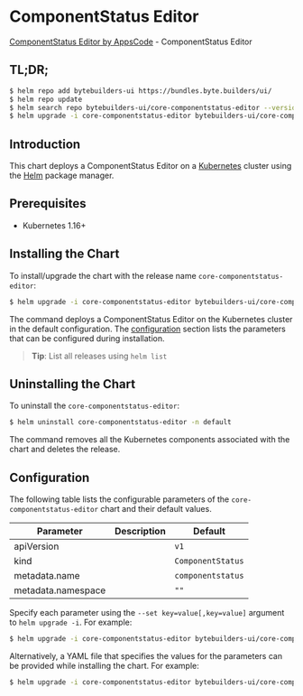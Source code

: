# ComponentStatus Editor

[ComponentStatus Editor by AppsCode](https://byte.builders) - ComponentStatus Editor

## TL;DR;

```bash
$ helm repo add bytebuilders-ui https://bundles.byte.builders/ui/
$ helm repo update
$ helm search repo bytebuilders-ui/core-componentstatus-editor --version=v0.4.9
$ helm upgrade -i core-componentstatus-editor bytebuilders-ui/core-componentstatus-editor -n default --create-namespace --version=v0.4.9
```

## Introduction

This chart deploys a ComponentStatus Editor on a [Kubernetes](http://kubernetes.io) cluster using the [Helm](https://helm.sh) package manager.

## Prerequisites

- Kubernetes 1.16+

## Installing the Chart

To install/upgrade the chart with the release name `core-componentstatus-editor`:

```bash
$ helm upgrade -i core-componentstatus-editor bytebuilders-ui/core-componentstatus-editor -n default --create-namespace --version=v0.4.9
```

The command deploys a ComponentStatus Editor on the Kubernetes cluster in the default configuration. The [configuration](#configuration) section lists the parameters that can be configured during installation.

> **Tip**: List all releases using `helm list`

## Uninstalling the Chart

To uninstall the `core-componentstatus-editor`:

```bash
$ helm uninstall core-componentstatus-editor -n default
```

The command removes all the Kubernetes components associated with the chart and deletes the release.

## Configuration

The following table lists the configurable parameters of the `core-componentstatus-editor` chart and their default values.

|     Parameter      | Description |           Default            |
|--------------------|-------------|------------------------------|
| apiVersion         |             | <code>v1</code>              |
| kind               |             | <code>ComponentStatus</code> |
| metadata.name      |             | <code>componentstatus</code> |
| metadata.namespace |             | <code>""</code>              |


Specify each parameter using the `--set key=value[,key=value]` argument to `helm upgrade -i`. For example:

```bash
$ helm upgrade -i core-componentstatus-editor bytebuilders-ui/core-componentstatus-editor -n default --create-namespace --version=v0.4.9 --set apiVersion=v1
```

Alternatively, a YAML file that specifies the values for the parameters can be provided while
installing the chart. For example:

```bash
$ helm upgrade -i core-componentstatus-editor bytebuilders-ui/core-componentstatus-editor -n default --create-namespace --version=v0.4.9 --values values.yaml
```
